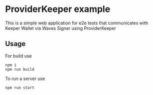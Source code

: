 # ProviderKeeper example

This is a simple web application for e2e tests that communicates with Keeper Wallet via Waves Signer using ProviderKeeper

## Usage

For build use

```shell
npm i
npm run build
```

To run a server use

```shell
npm run start
```
